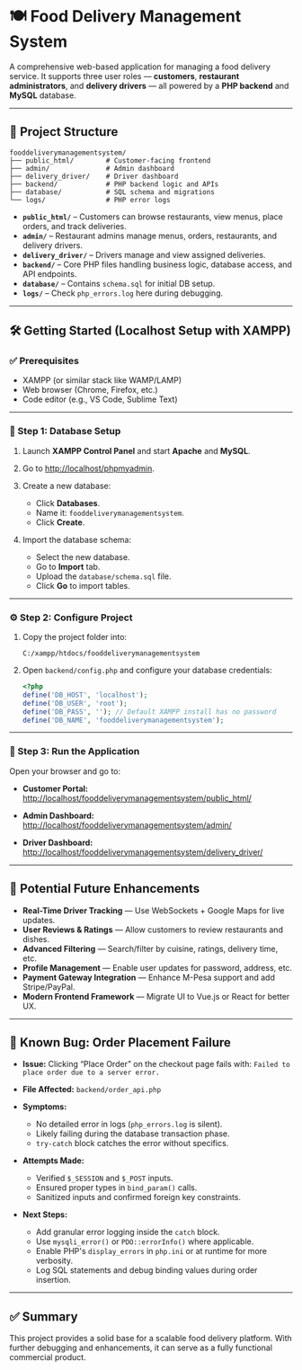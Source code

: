 # 🍽️ Food Delivery Management System

A comprehensive web-based application for managing a food delivery service. It supports three user roles — **customers**, **restaurant administrators**, and **delivery drivers** — all powered by a **PHP backend** and **MySQL** database.

---

## 📁 Project Structure

```
fooddeliverymanagementsystem/
├── public_html/        # Customer-facing frontend
├── admin/              # Admin dashboard
├── delivery_driver/    # Driver dashboard
├── backend/            # PHP backend logic and APIs
├── database/           # SQL schema and migrations
└── logs/               # PHP error logs
```

* **`public_html/`** – Customers can browse restaurants, view menus, place orders, and track deliveries.
* **`admin/`** – Restaurant admins manage menus, orders, restaurants, and delivery drivers.
* **`delivery_driver/`** – Drivers manage and view assigned deliveries.
* **`backend/`** – Core PHP files handling business logic, database access, and API endpoints.
* **`database/`** – Contains `schema.sql` for initial DB setup.
* **`logs/`** – Check `php_errors.log` here during debugging.

---

## 🛠️ Getting Started (Localhost Setup with XAMPP)

### ✅ Prerequisites

* XAMPP (or similar stack like WAMP/LAMP)
* Web browser (Chrome, Firefox, etc.)
* Code editor (e.g., VS Code, Sublime Text)

---

### 📂 Step 1: Database Setup

1. Launch **XAMPP Control Panel** and start **Apache** and **MySQL**.
2. Go to [http://localhost/phpmyadmin](http://localhost/phpmyadmin).
3. Create a new database:

   * Click **Databases**.
   * Name it: `fooddeliverymanagementsystem`.
   * Click **Create**.
4. Import the database schema:

   * Select the new database.
   * Go to **Import** tab.
   * Upload the `database/schema.sql` file.
   * Click **Go** to import tables.

---

### ⚙️ Step 2: Configure Project

1. Copy the project folder into:

   ```
   C:/xampp/htdocs/fooddeliverymanagementsystem
   ```

2. Open `backend/config.php` and configure your database credentials:

   ```php
   <?php
   define('DB_HOST', 'localhost');
   define('DB_USER', 'root');
   define('DB_PASS', ''); // Default XAMPP install has no password
   define('DB_NAME', 'fooddeliverymanagementsystem');
   ```

---

### 🚀 Step 3: Run the Application

Open your browser and go to:

* **Customer Portal:**
  [http://localhost/fooddeliverymanagementsystem/public\_html/](http://localhost/fooddeliverymanagementsystem/public_html/)

* **Admin Dashboard:**
  [http://localhost/fooddeliverymanagementsystem/admin/](http://localhost/fooddeliverymanagementsystem/admin/)

* **Driver Dashboard:**
  [http://localhost/fooddeliverymanagementsystem/delivery\_driver/](http://localhost/fooddeliverymanagementsystem/delivery_driver/)

---

## 🌟 Potential Future Enhancements

* **Real-Time Driver Tracking** — Use WebSockets + Google Maps for live updates.
* **User Reviews & Ratings** — Allow customers to review restaurants and dishes.
* **Advanced Filtering** — Search/filter by cuisine, ratings, delivery time, etc.
* **Profile Management** — Enable user updates for password, address, etc.
* **Payment Gateway Integration** — Enhance M-Pesa support and add Stripe/PayPal.
* **Modern Frontend Framework** — Migrate UI to Vue.js or React for better UX.

---

## 🐞 Known Bug: Order Placement Failure

* **Issue:**
  Clicking “Place Order” on the checkout page fails with:
  `Failed to place order due to a server error.`

* **File Affected:**
  `backend/order_api.php`

* **Symptoms:**

  * No detailed error in logs (`php_errors.log` is silent).
  * Likely failing during the database transaction phase.
  * `try-catch` block catches the error without specifics.

* **Attempts Made:**

  * Verified `$_SESSION` and `$_POST` inputs.
  * Ensured proper types in `bind_param()` calls.
  * Sanitized inputs and confirmed foreign key constraints.

* **Next Steps:**

  * Add granular error logging inside the `catch` block.
  * Use `mysqli_error()` or `PDO::errorInfo()` where applicable.
  * Enable PHP's `display_errors` in `php.ini` or at runtime for more verbosity.
  * Log SQL statements and debug binding values during order insertion.

---

## ✅ Summary

This project provides a solid base for a scalable food delivery platform. With further debugging and enhancements, it can serve as a fully functional commercial product.


